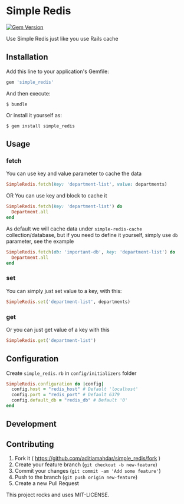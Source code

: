 # Simple Redis

[![Gem Version](https://badge.fury.io/rb/simple_redis.svg)](https://badge.fury.io/rb/simple_redis)

Use Simple Redis just like you use Rails cache

## Installation

Add this line to your application's Gemfile:

```ruby
gem 'simple_redis'
```

And then execute:

    $ bundle

Or install it yourself as:

    $ gem install simple_redis

## Usage

### fetch
You can use key and value parameter to cache the data

```ruby
SimpleRedis.fetch(key: 'department-list', value: departments)
```

OR You can use key and block to cache it

```ruby
SimpleRedis.fetch(key: 'department-list') do
  Department.all
end
```

As default we will cache data under `simple-redis-cache` collection/database, but if you need to define it yourself, simply use `db` parameter, see the example

```ruby
SimpleRedis.fetch(db: 'important-db', key: 'department-list') do
  Department.all
end
```

### set
You can simply just set value to a key, with this:

```ruby
SimpleRedis.set('department-list', departments)
```

### get
Or you can just get value of a key with this

```ruby
SimpleRedis.get('department-list')
```

## Configuration

Create `simple_redis.rb` in `config/initializers` folder

```ruby
SimpleRedis.configuration do |config|
  config.host = "redis_host" # Default 'localhost'
  config.port = "redis_port" # Default 6379
  config.default_db = "redis_db" # Default '0'
end
```

## Development

## Contributing

1. Fork it ( https://github.com/aditiamahdar/simple_redis/fork )
2. Create your feature branch (`git checkout -b new-feature`)
3. Commit your changes (`git commit -am 'Add some feature'`)
4. Push to the branch (`git push origin new-feature`)
5. Create a new Pull Request

This project rocks and uses MIT-LICENSE.

